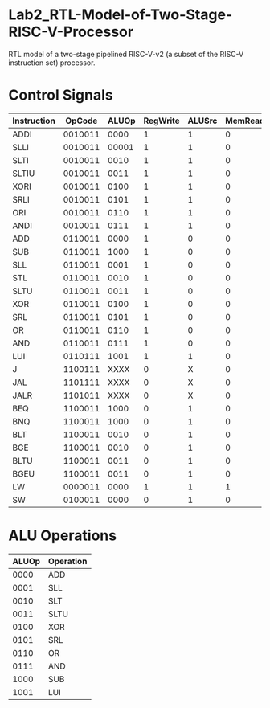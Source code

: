 # Lab2_RTL-Model-of-Two-Stage-RISC-V-Processor
RTL model of a two-stage pipelined RISC-V-v2 (a subset of the RISC-V instruction set) processor.

# Control Signals
| **Instruction** | **OpCode** | **ALUOp** | **RegWrite** | **ALUSrc** | **MemRead** | **MemWrite** | **MemToReg** | **Branch** | **Jump** |
| ----------- | ------- | ----- | -------- | ------ | ------- | -------- | -------- | ------ | ---- |
| ADDI        | 0010011 | 0000  | 1        | 1      | 0       | 0        | 00       | 0000   | 00   |
| SLLI        | 0010011 | 00001 | 1        | 1      | 0       | 0        | 00       | 0000   | 00   |
| SLTI        | 0010011 | 0010  | 1        | 1      | 0       | 0        | 00       | 0000   | 00   |
| SLTIU       | 0010011 | 0011  | 1        | 1      | 0       | 0        | 00       | 0000   | 00   |
| XORI        | 0010011 | 0100  | 1        | 1      | 0       | 0        | 00       | 0000   | 00   |
| SRLI        | 0010011 | 0101  | 1        | 1      | 0       | 0        | 00       | 0000   | 00   |
| ORI         | 0010011 | 0110  | 1        | 1      | 0       | 0        | 00       | 0000   | 00   |
| ANDI        | 0010011 | 0111  | 1        | 1      | 0       | 0        | 00       | 0000   | 00   |
| ADD         | 0110011 | 0000  | 1        | 0      | 0       | 0        | 00       | 0000   | 00   |
| SUB         | 0110011 | 1000  | 1        | 0      | 0       | 0        | 00       | 0000   | 00   |
| SLL         | 0110011 | 0001  | 1        | 0      | 0       | 0        | 00       | 0000   | 00   |
| STL         | 0110011 | 0010  | 1        | 0      | 0       | 0        | 00       | 0000   | 00   |
| SLTU        | 0110011 | 0011  | 1        | 0      | 0       | 0        | 00       | 0000   | 00   |
| XOR         | 0110011 | 0100  | 1        | 0      | 0       | 0        | 00       | 0000   | 00   |
| SRL         | 0110011 | 0101  | 1        | 0      | 0       | 0        | 00       | 0000   | 00   |
| OR          | 0110011 | 0110  | 1        | 0      | 0       | 0        | 00       | 0000   | 00   |
| AND         | 0110011 | 0111  | 1        | 0      | 0       | 0        | 00       | 0000   | 00   |
| LUI         | 0110111 | 1001  | 1        | 1      | 0       | 0        | 00       | 0000   | 00   |
| J           | 1100111 | XXXX  | 0        | X      | 0       | 0        | 00       | 0000   | 01   |
| JAL         | 1101111 | XXXX  | 0        | X      | 0       | 0        | 10       | 0000   | 10   |
| JALR        | 1101011 | XXXX  | 0        | X      | 0       | 0        | 10       | 0000   | 10   |
| BEQ         | 1100011 | 1000  | 0        | 1      | 0       | 0        | 00       | 1000   | 00   |
| BNQ         | 1100011 | 1000  | 0        | 1      | 0       | 0        | 00       | 1001   | 00   |
| BLT         | 1100011 | 0010  | 0        | 1      | 0       | 0        | 00       | 1100   | 00   |
| BGE         | 1100011 | 0010  | 0        | 1      | 0       | 0        | 00       | 1101   | 00   |
| BLTU        | 1100011 | 0011  | 0        | 1      | 0       | 0        | 00       | 1110   | 00   |
| BGEU        | 1100011 | 0011  | 0        | 1      | 0       | 0        | 00       | 1111   | 00   |
| LW          | 0000011 | 0000  | 1        | 1      | 1       | 0        | 01       | 0000   | 00   |
| SW          | 0100011 | 0000  | 0        | 1      | 0       | 1        | 00       | 0000   | 00   |

# ALU Operations
| **ALUOp** | **Operation** |
| ----- | --------- |
| 0000  | ADD       |
| 0001  | SLL       |
| 0010  | SLT       |
| 0011  | SLTU      |
| 0100  | XOR       |
| 0101  | SRL       |
| 0110  | OR        |
| 0111  | AND       |
| 1000  | SUB       |
| 1001  | LUI       |
